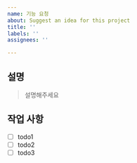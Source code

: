 ```yaml
---
name: 기능 요청
about: Suggest an idea for this project
title: ''
labels: ''
assignees: ''

---
```


## 설명
> 설명해주세요

## 작업 사항
- [ ] todo1
- [ ] todo2
- [ ] todo3
